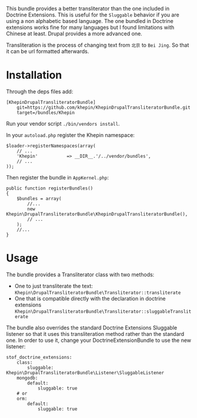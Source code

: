 This bundle provides a better transliterator than the one included in Doctrine
Extensions. This is useful for the `Sluggable` behavior if you are using a non
alphabetic based language. The one bundled in Doctrine extensions works fine
for many languages but I found limitations with Chinese at least. Drupal provides
a more advanced one.

Transliteration is the process of changing text from `北京` to `Bei Jing`. So that
it can be url formatted afterwards.

# Installation

Through the deps files add:

    [KhepinDrupalTransliteratorBundle]
        git=https://github.com/khepin/KhepinDrupalTransliteratorBundle.git
        target=/bundles/Khepin

Run your vendor script `./bin/vendors install`.

In your `autoload.php` register the Khepin namespace:

    $loader->registerNamespaces(array(
        // ...
        'Khepin'           => __DIR__.'/../vendor/bundles',
        // ...
    ));

Then register the bundle in `AppKernel.php`:

    public function registerBundles()
    {
        $bundles = array(
            //...
            new Khepin\DrupalTransliteratorBundle\KhepinDrupalTransliteratorBundle(),
            // ...
        );
        //...
    }

# Usage

The bundle provides a Transliterator class with two methods:
- One to just transliterate the text: `Khepin\DrupalTransliteratorBundle\Transliterator::transliterate`
- One that is compatible directly with the declaration in doctrine extensions `Khepin\DrupalTransliteratorBundle\Transliterator::sluggableTransliterate`

The bundle also overrides the standard Doctrine Extensions Sluggable listener so that
it uses this transliteration method rather than the standard one. In order to use
it, change your DoctrineExtensionBundle to use the new listener:

    stof_doctrine_extensions:
        class:
            sluggable: Khepin\DrupalTransliteratorBundle\Listener\SluggableListener
        mongodb:
            default: 
                sluggable: true
        # or
        orm:
            default:
                sluggable: true